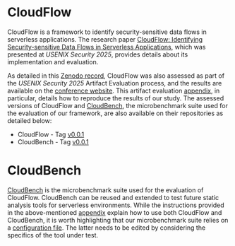 # CloudFlow
CloudFlow is a framework to identify security-sensitive data flows in serverless applications. The research paper [CloudFlow: Identifying Security-sensitive Data Flows in Serverless Applications](https://www.usenix.org/conference/usenixsecurity25/presentation/raffa), which was presented at _USENIX Security 2025_, provides details about its implementation and evaluation.

As detailed in this [Zenodo record](https://doi.org/10.5281/zenodo.15609299), CloudFlow was also assessed as part of the _USENIX Security 2025_ Artifact Evaluation process, and the results are available on the [conference website](https://secartifacts.github.io/usenixsec2025/results). This artifact evaluation [appendix](https://secartifacts.github.io/usenixsec2025/appendix-files/sec25cycle2ae-final181.pdf), in particular, details how to reproduce the results of our study. The assessed versions of CloudFlow and [CloudBench](https://github.com/giusepperaffa/cloudbench), the microbenchmark suite used for the evaluation of our framework, are also available on their repositories as detailed below:
- CloudFlow - Tag [v0.0.1](https://github.com/giusepperaffa/cloudflow/tags)
- CloudBench - Tag [v0.0.1](https://github.com/giusepperaffa/cloudbench/tags)

# CloudBench
[CloudBench](https://github.com/giusepperaffa/cloudbench) is the microbenchmark suite used for the evaluation of CloudFlow. CloudBench can be reused and extended to test future static analysis tools for serverless environments. While the instructions provided in the above-mentioned [appendix](https://secartifacts.github.io/usenixsec2025/appendix-files/sec25cycle2ae-final181.pdf) explain how to use both CloudFlow and CloudBench, it is worth highlighting that our microbenchmark suite relies on a [configuration file](https://github.com/giusepperaffa/cloudbench/blob/main/cloudbench_config.yml). The latter needs to be edited by considering the specifics of the tool under test.   
